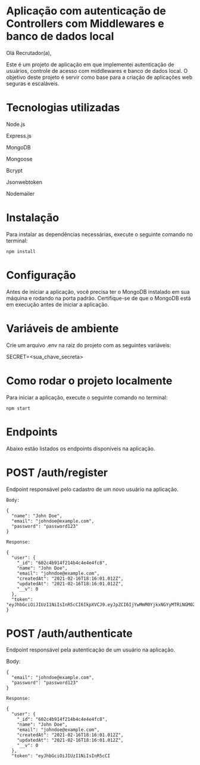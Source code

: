 # Aplicação com autenticação de Controllers com Middlewares e banco de dados local
Olá Recrutador(a),

Este é um projeto de aplicação em que implementei autenticação de usuários, controle de acesso com middlewares e banco de dados local. O objetivo deste projeto é servir como base para a criação de aplicações web seguras e escaláveis.

# Tecnologias utilizadas
Node.js

Express.js

MongoDB

Mongoose

Bcrypt

Jsonwebtoken

Nodemailer

# Instalação
Para instalar as dependências necessárias, execute o seguinte comando no terminal:
```
npm install
```
# Configuração

Antes de iniciar a aplicação, você precisa ter o MongoDB instalado em sua máquina e rodando na porta padrão. Certifique-se de que o MongoDB está em execução antes de iniciar a aplicação.

# Variáveis de ambiente

Crie um arquivo .env na raiz do projeto com as seguintes variáveis:

SECRET=<sua_chave_secreta>

# Como rodar o projeto localmente

Para iniciar a aplicação, execute o seguinte comando no terminal:

```
npm start
```

# Endpoints
Abaixo estão listados os endpoints disponíveis na aplicação.

# POST /auth/register
Endpoint responsável pelo cadastro de um novo usuário na aplicação.
```
Body:

{
  "name": "John Doe",
  "email": "johndoe@example.com",
  "password": "password123"
}

Response:

{
  "user": {
    "_id": "602c4b914f214b4c4e4e4fc8",
    "name": "John Doe",
    "email": "johndoe@example.com",
    "createdAt": "2021-02-16T18:16:01.012Z",
    "updatedAt": "2021-02-16T18:16:01.012Z",
    "__v": 0
  },
  "token": "eyJhbGciOiJIUzI1NiIsInR5cCI6IkpXVCJ9.eyJpZCI6IjYwMmM0YjkxNGYyMTRiNGM0ZTRlNGYzYyIsImlhdCI6MTYxNTYwMTQ2NCwiZXhwIjoxNjE1Njg3ODc3fQ.IBbpZLQ2Cdz8PYRWEJP1V7bYfNYrY9XHkzJqlxG90Iw"
}
```
# POST /auth/authenticate
Endpoint responsável pela autenticação de um usuário na aplicação.

Body:
```
{
  "email": "johndoe@example.com",
  "password": "password123"
}

Response:

{
  "user": {
    "_id": "602c4b914f214b4c4e4e4fc8",
    "name": "John Doe",
    "email": "johndoe@example.com",
    "createdAt": "2021-02-16T18:16:01.012Z",
    "updatedAt": "2021-02-16T18:16:01.012Z",
    "__v": 0
  },
  "token": "eyJhbGciOiJIUzI1NiIsInR5cCI
  ```

